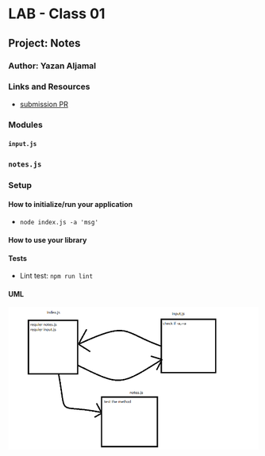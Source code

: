 # LAB - Class 01

## Project: Notes

### Author: Yazan Aljamal

### Links and Resources

- [submission PR](https://github.com/yaljamal-401-advanced-javascript/notes/pull/6)


### Modules
#### `input.js`
### `notes.js`

### Setup

#### How to initialize/run your application 

- `node index.js -a 'msg'`

#### How to use your library 
#### Tests
- Lint test: `npm run lint`

#### UML

![UML Diagram](./assets/lab01.png)
